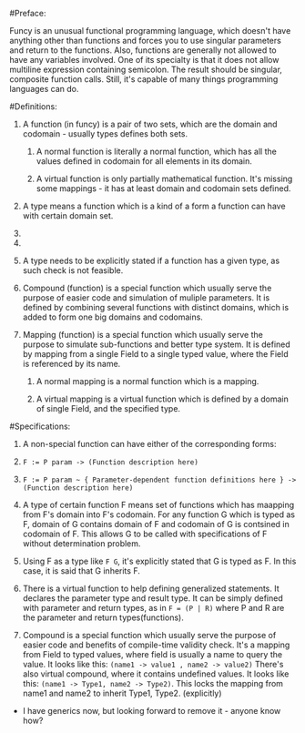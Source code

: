 #Preface:

Funcy is an unusual functional programming language, which doesn't have anything other than functions and forces you to use singular parameters and return to the functions.
Also, functions are generally not allowed to have any variables involved.
One of its specialty is that it does not allow multiline expression containing semicolon. The result should be singular, composite function calls.
Still, it's capable of many things programming languages can do.

#Definitions:
1. A function (in funcy) is a pair of two sets, which are the domain and codomain - usually types defines both sets.

    1. A normal function is literally a normal function, which has all the values defined in codomain for all elements in its domain.

    2. A virtual function is only partially mathematical function. It's missing some mappings - it has at least domain and codomain sets defined.

2. A type means a function which is a kind of a form a function can have with certain domain set.

  1. 

  2. 

  3. A type needs to be explicitly stated if a function has a given type, as such check is not feasible.

3. Compound (function) is a special function which usually serve the purpose of easier code and simulation of muliple parameters.
It is defined by combining several functions with distinct domains, which is added to form one big domains and codomains.

4. Mapping (function) is a special function which usually serve the purpose to simulate sub-functions and better type system.
It is defined by mapping from a single Field to a single typed value, where the Field is referenced by its name.

    1. A normal mapping is a normal function which is a mapping.

    2. A virtual mapping is a virtual function which is defined by a domain of single Field, and the specified type.

#Specifications:

1. A non-special function can have either of the corresponding forms:

  1. `F := P param -> (Function description here)`

  2. `F := P param ~ { Parameter-dependent function definitions here } -> (Function description here)`

2. A type of certain function F means set of functions which has maapping from F's domain into F's codomain.
For any function G which is typed as F, domain of G contains domain of F and codomain of G is contsined in codomain of F.
This allows G to be called with specifications of F without determination problem.

3. Using F as a type like `F G`, it's explicitly stated that G is typed as F. In this case, it is said that G inherits F.

4. There is a virtual function to help defining generalized statements. It declares the parameter type and result type.
It can be simply defined with parameter and return types, as in `F = (P | R)` where P and R are the parameter and return types(functions).

5. Compound is a special function which usually serve the purpose of easier code and benefits of compile-time validity check.
It's a mapping from Field to typed values, where field is usually a name to query the value.
It looks like this: `(name1 -> value1 , name2 -> value2)`
There's also virtual compound, where it contains undefined values. It looks like this: `(name1 -> Type1, name2 -> Type2)`.
This locks the mapping from name1 and name2 to inherit Type1, Type2. (explicitly)

* I have generics now, but looking forward to remove it - anyone know how?
